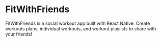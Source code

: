 # FitWithFriends
FitWithFriends is a social workout app built with React Native. 
Create workouts plans, individual workouts, and workout playlists to share with your friends!
